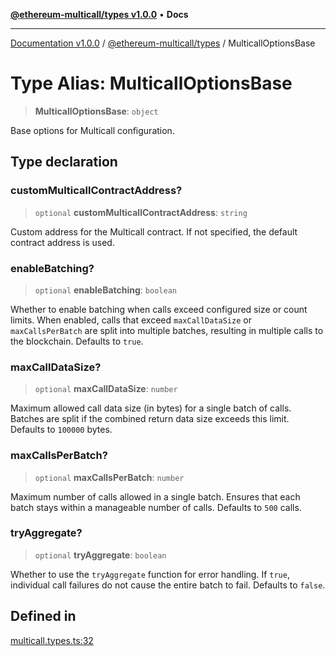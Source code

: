 [**@ethereum-multicall/types v1.0.0**](../README.md) • **Docs**

***

[Documentation v1.0.0](../../../packages.md) / [@ethereum-multicall/types](../README.md) / MulticallOptionsBase

# Type Alias: MulticallOptionsBase

> **MulticallOptionsBase**: `object`

Base options for Multicall configuration.

## Type declaration

### customMulticallContractAddress?

> `optional` **customMulticallContractAddress**: `string`

Custom address for the Multicall contract.
If not specified, the default contract address is used.

### enableBatching?

> `optional` **enableBatching**: `boolean`

Whether to enable batching when calls exceed configured size or count limits.
When enabled, calls that exceed `maxCallDataSize` or `maxCallsPerBatch` are split into multiple batches, resulting in multiple calls to the blockchain.
Defaults to `true`.

### maxCallDataSize?

> `optional` **maxCallDataSize**: `number`

Maximum allowed call data size (in bytes) for a single batch of calls.
Batches are split if the combined return data size exceeds this limit.
Defaults to `100000` bytes.

### maxCallsPerBatch?

> `optional` **maxCallsPerBatch**: `number`

Maximum number of calls allowed in a single batch.
Ensures that each batch stays within a manageable number of calls.
Defaults to `500` calls.

### tryAggregate?

> `optional` **tryAggregate**: `boolean`

Whether to use the `tryAggregate` function for error handling.
If `true`, individual call failures do not cause the entire batch to fail.
Defaults to `false`.

## Defined in

[multicall.types.ts:32](https://github.com/niZmosis/ethereum-multicall/blob/2a2d077a99c23b464a4e40dd6375d06ce98594bd/packages/types/src/multicall.types.ts#L32)
